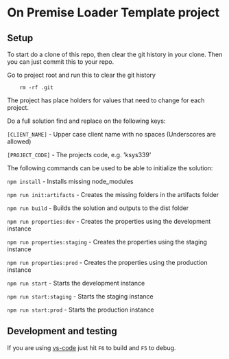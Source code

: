 # On Premise Loader Template project

## Setup
To start do a clone of this repo, then clear the git history in your clone. Then you can just commit this to your repo.

Go to project root and run this to clear the git history

```
	rm -rf .git
```

The project has place holders for values that need to change for each project.

Do a full solution find and replace on the following keys:

`[CLIENT_NAME]` - Upper case client name with no spaces (Underscores are allowed)

`[PROJECT_CODE]` - The projects code, e.g. 'ksys339'

The following commands can be used to be able to initialize the solution:

`npm install` - Installs missing node_modules

`npm run init:artifacts` - Creates the missing folders in the artifacts folder

`npm run build` - Builds the solution and outputs to the dist folder

`npm run properties:dev` - Creates the properties using the development instance

`npm run properties:staging` - Creates the properties using the staging instance

`npm run properties:prod` - Creates the properties using the production instance

`npm run start` - Starts the development instance

`npm run start:staging` - Starts the staging instance

`npm run start:prod` - Starts the production instance

## Development and testing

If you are using [vs-code](https://code.visualstudio.com/) just hit `F6` to build and `F5` to debug.
  